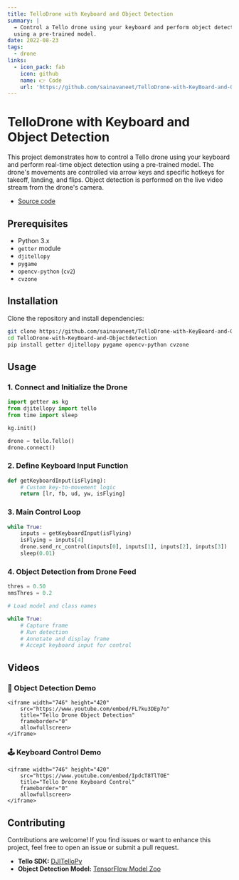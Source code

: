 ```yaml
---
title: TelloDrone with Keyboard and Object Detection
summary: |
  ➔ Control a Tello drone using your keyboard and perform object detection
  using a pre-trained model.
date: 2022-08-23
tags:
  - drone
links:
  - icon_pack: fab
    icon: github
    name: 👉 Code
    url: 'https://github.com/sainavaneet/TelloDrone-with-KeyBoard-and-Objectdetection'
---
```


# TelloDrone with Keyboard and Object Detection

This project demonstrates how to control a Tello drone using your keyboard and perform real-time object detection using a pre-trained model. The drone's movements are controlled via arrow keys and specific hotkeys for takeoff, landing, and flips. Object detection is performed on the live video stream from the drone's camera.


- [Source code](https://github.com/sainavaneet/TelloDrone-with-KeyBoard-and-Objectdetection.git)

## Prerequisites

- Python 3.x
- `getter` module
- `djitellopy`
- `pygame`
- `opencv-python` (`cv2`)
- `cvzone`

## Installation

Clone the repository and install dependencies:

```bash
git clone https://github.com/sainavaneet/TelloDrone-with-KeyBoard-and-Objectdetection.git
cd TelloDrone-with-KeyBoard-and-Objectdetection
pip install getter djitellopy pygame opencv-python cvzone
```

## Usage

### 1. Connect and Initialize the Drone

```python
import getter as kg
from djitellopy import tello
from time import sleep

kg.init()

drone = tello.Tello()
drone.connect()
```

### 2. Define Keyboard Input Function

```python
def getKeyboardInput(isFlying):
    # Custom key-to-movement logic
    return [lr, fb, ud, yw, isFlying]
```

### 3. Main Control Loop

```python
while True:
    inputs = getKeyboardInput(isFlying)
    isFlying = inputs[4]
    drone.send_rc_control(inputs[0], inputs[1], inputs[2], inputs[3])
    sleep(0.01)
```

### 4. Object Detection from Drone Feed

```python
thres = 0.50
nmsThres = 0.2

# Load model and class names

while True:
    # Capture frame
    # Run detection
    # Annotate and display frame
    # Accept keyboard input for control
```

## Videos

### 🎯 Object Detection Demo

```{raw} html
<iframe width="746" height="420"
    src="https://www.youtube.com/embed/FL7ku3DEp7o"
    title="Tello Drone Object Detection"
    frameborder="0"
    allowfullscreen>
</iframe>
```

### 🕹️ Keyboard Control Demo

```{raw} html
<iframe width="746" height="420"
    src="https://www.youtube.com/embed/IpdcT8TlTOE"
    title="Tello Drone Keyboard Control"
    frameborder="0"
    allowfullscreen>
</iframe>
```

## Contributing

Contributions are welcome! If you find issues or want to enhance this project, feel free to open an issue or submit a pull request.

- **Tello SDK:** [DJITelloPy](https://github.com/damiafuentes/DJITelloPy)  
- **Object Detection Model:** [TensorFlow Model Zoo](https://github.com/tensorflow/models/blob/master/research/object_detection/g3doc/tf2_detection_zoo.md)

